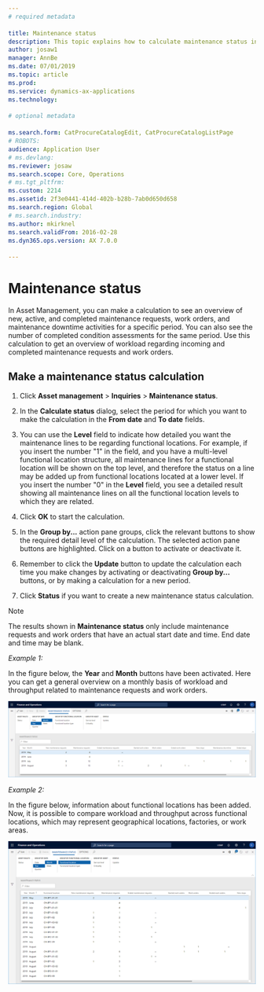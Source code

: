 ```yaml
---
# required metadata

title: Maintenance status
description: This topic explains how to calculate maintenance status in Asset Management.
author: josaw1
manager: AnnBe
ms.date: 07/01/2019
ms.topic: article
ms.prod: 
ms.service: dynamics-ax-applications
ms.technology: 

# optional metadata

ms.search.form: CatProcureCatalogEdit, CatProcureCatalogListPage
# ROBOTS: 
audience: Application User
# ms.devlang: 
ms.reviewer: josaw
ms.search.scope: Core, Operations
# ms.tgt_pltfrm: 
ms.custom: 2214
ms.assetid: 2f3e0441-414d-402b-b28b-7ab0d650d658
ms.search.region: Global
# ms.search.industry: 
ms.author: mkirknel
ms.search.validFrom: 2016-02-28
ms.dyn365.ops.version: AX 7.0.0

---
```


# Maintenance status

In Asset Management, you can make a calculation to see an overview of new, active, and completed maintenance requests, work orders, and maintenance downtime activities for a specific period. You can also see the number of completed condition assessments for the same period. Use this calculation to get an overview of workload regarding incoming and completed maintenance requests and work orders.

## Make a maintenance status calculation

1. Click **Asset management** > **Inquiries** > **Maintenance status**.

2. In the **Calculate status** dialog, select the period for which you want to make the calculation in the **From date** and **To date** fields.

3. You can use the **Level** field to indicate how detailed you want the maintenance lines to be regarding functional locations. For example, if you insert the number "1" in the field, and you have a multi-level functional location structure, all maintenance lines for a functional location will be shown on the top level, and therefore the status on a line may be added up from functional locations located at a lower level. If you insert the number "0" in the **Level** field, you see a detailed result showing all maintenance lines on all the functional location levels to which they are related.

4. Click **OK** to start the calculation.

5. In the **Group by...** action pane groups, click the relevant buttons to show the required detail level of the calculation. The selected action pane buttons are highlighted. Click on a button to activate or deactivate it.

6. Remember to click the **Update** button to update the calculation each time you make changes by activating or deactivating **Group by...** buttons, or by making a calculation for a new period.

7. Click **Status** if you want to create a new maintenance status calculation.

>[!NOTE]
>The results shown in **Maintenance status** only include maintenance requests and work orders that have an actual start date and time. End date and time may be blank.

*Example 1:*

In the figure below, the **Year** and **Month** buttons have been activated. Here you can get a general overview on a monthly basis of workload and throughput related to maintenance requests and work orders.

![Figure 1](media/13-controlling-and-reporting.png)

*Example 2:*

In the figure below, information about functional locations has been added. Now, it is possible to compare workload and throughput across functional locations, which may represent geographical locations, factories, or work areas.

![Figure 2](media/14-controlling-and-reporting.png)

